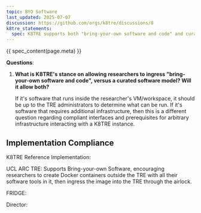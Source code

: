 ```yaml
---
topic: BYO Software
last_updated: 2025-07-07
discussion: https://github.com/orgs/k8tre/discussions/8
k8tre_statements:
  spec: K8TRE supports both "bring-your-own software and code" and curated software models, but it should be up to the TRE administrators to determine what can be run.
---
```


{{ spec_content(page.meta) }}

**Questions**:

1. **What is K8TRE's stance on allowing researchers to ingress "bring-your-own software and code", versus a curated software model? Will it allow both?**
    
    If it's software that runs inside the researcher's VM/workspace, it should be up to the TRE administrators to determine what can be run. If it's software that requires additional infrastructure, then this is a different question regarding compliant interfaces and prerequisites for arbitrary infrastructure interacting with a K8TRE instance.

## Implementation Compliance

K8TRE Reference Implementation: 

UCL ARC TRE: Supports Bring-your-own Software, encouraging researchers to create Docker containers outside the TRE with all their software tools in it, then ingress the image into the TRE through the airlock.

FRIDGE:

Director: 